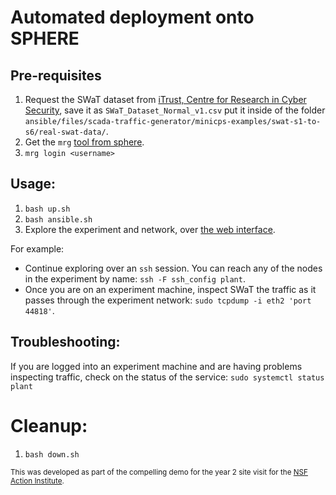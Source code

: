 # Automated deployment onto SPHERE

## Pre-requisites
1. Request the SWaT dataset from [iTrust, Centre for Research in Cyber Security](https://itrust.sutd.edu.sg/itrust-labs_datasets/), save it as `SWaT_Dataset_Normal_v1.csv` put it inside of the folder `ansible/files/scada-traffic-generator/minicps-examples/swat-s1-to-s6/real-swat-data/`.
2. Get the `mrg` [tool from sphere](https://mergetb.gitlab.io/testbeds/sphere/sphere-docs/docs/experimentation/getting-started/#account-creation-through-the-cli).
3. `mrg login <username>`

## Usage:
1. `bash up.sh`
2. `bash ansible.sh`
3. Explore the experiment and network, over [the web interface](https://launch.sphere-testbed.net/).

For example:
- Continue exploring over an `ssh` session. You can reach any of the nodes in the experiment by name: `ssh -F ssh_config plant`.
- Once you are on an experiment machine, inspect SWaT the traffic as it passes through the experiment network: `sudo tcpdump -i eth2 'port 44818'`.

## Troubleshooting:
If you are logged into an experiment machine and are having problems inspecting traffic, check on the status of the service: `sudo systemctl status plant`

# Cleanup:
1. `bash down.sh`

<small>This was developed as part of the compelling demo for the year 2 site visit for the [NSF Action Institute](https://github.com/action-ai-institute).</small>
